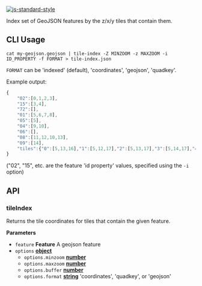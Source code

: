 [![js-standard-style](https://cdn.rawgit.com/feross/standard/master/badge.svg)](https://github.com/feross/standard)

Index set of GeoJSON features by the z/x/y tiles that contain them.

## CLI Usage

    cat my-geojson.geojson | tile-index -Z MINZOOM -z MAXZOOM -i ID_PROPERTY -f FORMAT > tile-index.json

`FORMAT` can be 'indexed' (default), 'coordinates', 'geojson', 'quadkey'.

Example output:

```js
{
    "02":[0,1,2,3],
    "15":[3,4],
    "72":[],
    "01":[5,6,7,8],
    "05":[5],
    "04":[9,10],
    "06":[],
    "08":[11,12,10,13],
    "09":[14],
    "tiles":{"0":[5,13,16],"1":[5,12,17],"2":[5,13,17],"3":[5,14,17],"4":[5,15,17],"5":[5,16,16],"6":[5,17,16],"7":[5,16,17],"8":[5,17,17],"9":[5,13,16],"10":[5,14,16],"11":[5,14,15],"12":[5,15,15],"13":[5,15,16],"14":[5,18,15]}
}
```

("02", "15", etc. are the feature 'id property' values, specified using the `-i` option)

## API

<!-- Generated by documentation.js. Update this documentation by updating the source code. -->

### tileIndex

Returns the tile coordinates for tiles that contain the given feature.

**Parameters**

-   `feature` **Feature** A geojson feature
-   `options` **[object](https://developer.mozilla.org/en-US/docs/Web/JavaScript/Reference/Global_Objects/Object)** 
    -   `options.minzoom` **[number](https://developer.mozilla.org/en-US/docs/Web/JavaScript/Reference/Global_Objects/Number)** 
    -   `options.maxzoom` **[number](https://developer.mozilla.org/en-US/docs/Web/JavaScript/Reference/Global_Objects/Number)** 
    -   `options.buffer` **[number](https://developer.mozilla.org/en-US/docs/Web/JavaScript/Reference/Global_Objects/Number)** 
    -   `options.format` **[string](https://developer.mozilla.org/en-US/docs/Web/JavaScript/Reference/Global_Objects/String)** 'coordinates', 'quadkey', or 'geojson'

